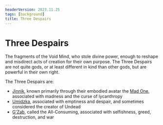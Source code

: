 ```yaml
---
headerVersion: 2023.11.25
tags: [background]
title: Three Despairs
---
```

# Three Despairs

The fragments of the Void Mind, who stole divine power, enough to reshape and misdirect acts of creation for their own purpose. The Three Despairs are not quite gods, or at least different in kind than other gods, but are powerful in their own right.

The Three Despairs are:
- [Jinnik](<./jinnik.md>), known primarily through their embodied avatar the [Mad One](<../embodied-gods/mad-one.md>), associated with madness and the curse of lycanthropy
- [Umidzka](<./umidzka.md>), associated with emptiness and despair, and sometimes considered the creator of Undead
- [G'Zab](<./g-zab.md>), called the All-Consuming, associated with selfishness, greed, destruction, and war